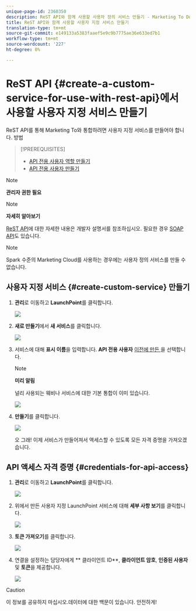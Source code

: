```yaml
---
unique-page-id: 2360350
description: ReST API와 함께 사용할 사용자 정의 서비스 만들기 - Marketing To Docs - 제품 설명서
title: ReST API와 함께 사용할 사용자 지정 서비스 만들기
translation-type: tm+mt
source-git-commit: e149133a5383faaef5e9c9b7775ae36e633ed7b1
workflow-type: tm+mt
source-wordcount: '227'
ht-degree: 0%

---
```



# ReST API {#create-a-custom-service-for-use-with-rest-api}에서 사용할 사용자 지정 서비스 만들기

ReST API를 통해 Marketing To와 통합하려면 사용자 지정 서비스를 만들어야 합니다. 방법

>[!PREREQUISITES]
>
>* [API 전용 사용자 역할 만들기](../../../product-docs/administration/users-and-roles/create-an-api-only-user-role.md)
>* [API 전용 사용자 만들기](../../../product-docs/administration/users-and-roles/create-an-api-only-user.md)

>



>[!NOTE]
>
>**관리자 권한 필요**

>[!NOTE]
>
>**자세히 알아보기**
>
>[ReST API](http://developers.marketo.com/documentation/rest/)에 대한 자세한 내용은 개발자 설명서를 참조하십시오. 필요한 경우 [SOAP API](http://developers.marketo.com/documentation/soap/)도 있습니다.

>[!NOTE]
>
>Spark 수준의 Marketing Cloud를 사용하는 경우에는 사용자 정의 서비스를 만들 수 없습니다.

## 사용자 지정 서비스 {#create-custom-service} 만들기

1. **관리**&#x200B;로 이동하고 **LaunchPoint**&#x200B;를 클릭합니다.

   ![](assets/image2014-9-19-10-3a38-3a15.png)

1. **새로 만들기**&#x200B;에서 **새 서비스**&#x200B;를 클릭합니다.

   ![](assets/image2014-9-19-10-3a38-3a22.png)

1. 서비스에 대해 **표시 이름**&#x200B;을 입력합니다. **API 전용 사용자** [이전에 만든 ](../../../product-docs/administration/users-and-roles/create-an-api-only-user.md)을 선택합니다.

   >[!NOTE]
   >
   >**미리 알림**
   >
   >널리 사용되는 웨비나 서비스에 대한 기본 통합이 이미 있습니다.

   ![](assets/image2014-9-19-10-3a38-3a32.png)

1. **만들기**&#x200B;를 클릭합니다.

   ![](assets/image2014-9-19-10-3a39-3a28.png)

   오 그래! 이제 서비스가 만들어져서 액세스할 수 있도록 모든 자격 증명을 가져오겠습니다.

## API 액세스 자격 증명 {#credentials-for-api-access}

1. **관리**&#x200B;로 이동하고 **LaunchPoint**&#x200B;를 클릭합니다.

   ![](assets/image2014-9-19-10-3a42-3a11.png)

1. 위에서 만든 사용자 지정 LaunchPoint 서비스에 대해 **세부 사항 보기**&#x200B;를 클릭합니다.

   ![](assets/image2014-9-19-10-3a42-3a16.png)

1. **토큰 가져오기**&#x200B;를 클릭합니다.

   ![](assets/image2014-9-19-10-3a42-3a24.png)

1. 연결을 설정하는 담당자에게 ** 클라이언트 ID**, **클라이언트 암호**, **인증된 사용자** 및 **토큰**&#x200B;을 제공합니다.

   ![](assets/image2014-9-19-10-3a42-3a38.png)

>[!CAUTION]
>
>이 정보를 공유하지 마십시오.데이터에 대한 백문이 있습니다. 안전하게!


